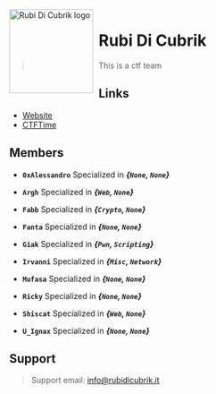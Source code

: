 <img width="150" height="150" align="left" style="float: left; margin: 0 10px 0 0;" alt="Rubi Di Cubrik logo" src="">

# Rubi Di Cubrik

> This is a ctf team

##

## Links
*   [Website](http://rubidicubrik.it)
*   [CTFTime](https://ctftime.org/team/168156)

## Members
-   **`0xAlessandro`** Specialized in ***{`None`, `None`}***
*   **`Argh`** Specialized in ***{`Web`, `None`}***
-   **`Fabb`** Specialized in ***{`Crypto`, `None`}***
*   **`Fanta`** Specialized in ***{`None`, `None`}***
-   **`Giak`** Specialized in ***{`Pwn`, `Scripting`}***
*   **`Irvanni`** Specialized in ***{`Misc`, `Network`}***
-   **`Mufasa`** Specialized in ***{`None`, `None`}***
*   **`Ricky`** Specialized in ***{`None`, `None`}***
-   **`Shiscat`** Specialized in ***{`Web`, `None`}***
*   **`U_Ignax`** Specialized in ***{`None`, `None`}***

## Support

>   Support email: info@rubidicubrik.it
